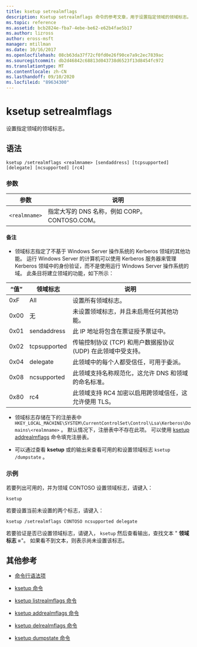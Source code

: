 ```yaml
---
title: ksetup setrealmflags
description: Ksetup setrealmflags 命令的参考文章，用于设置指定领域的领域标志。
ms.topic: reference
ms.assetid: bcb2824e-fba7-4ebe-be62-e62b4fae5b17
ms.author: lizross
author: eross-msft
manager: mtillman
ms.date: 10/16/2017
ms.openlocfilehash: 08cb63da37f72cf0fd0e26f90ce7a9c2ec7839ac
ms.sourcegitcommit: db2d46842c68813d043738d6523f13d8454fc972
ms.translationtype: MT
ms.contentlocale: zh-CN
ms.lasthandoff: 09/10/2020
ms.locfileid: "89634300"
---
```

# <a name="ksetup-setrealmflags"></a>ksetup setrealmflags

设置指定领域的领域标志。

## <a name="syntax"></a>语法

```
ksetup /setrealmflags <realmname> [sendaddress] [tcpsupported] [delegate] [ncsupported] [rc4]
```

### <a name="parameters"></a>参数

| 参数 | 说明 |
| --------- | ----------- |
| `<realmname>` | 指定大写的 DNS 名称，例如 CORP。CONTOSO.COM。 |

#### <a name="remarks"></a>备注

- 领域标志指定了不基于 Windows Server 操作系统的 Kerberos 领域的其他功能。 运行 Windows Server 的计算机可以使用 Kerberos 服务器来管理 Kerberos 领域中的身份验证，而不是使用运行 Windows Server 操作系统的域。 此条目将建立领域的功能，如下所示：

| “值” | 领域标志 | 说明 |
| ----- | ---------- | ----------- |
| 0xF | All | 设置所有领域标志。 |
| 0x00 | 无 | 未设置领域标志，并且未启用任何其他功能。 |
| 0x01 | sendaddress | 此 IP 地址将包含在票证授予票证中。 |
| 0x02 | tcpsupported | 传输控制协议 (TCP) 和用户数据报协议 (UDP) 在此领域中受支持。 |
| 0x04 | delegate | 此领域中的每个人都受信任，可用于委派。 |
| 0x08 | ncsupported | 此领域支持名称规范化，这允许 DNS 和领域的命名标准。 |
| 0x80 | rc4 | 此领域支持 RC4 加密以启用跨领域信任，这允许使用 TLS。 |

- 领域标志存储在下的注册表中 `HKEY_LOCAL_MACHINE\SYSTEM\CurrentControlSet\Control\Lsa\Kerberos\Domains\<realmname>` 。 默认情况下，注册表中不存在此项。 可以使用 [ksetup addrealmflags](ksetup-addrealmflags.md) 命令填充注册表。

- 可以通过查看 **ksetup** 或的输出来查看可用的和设置领域标志 `ksetup /dumpstate` 。

### <a name="examples"></a>示例

若要列出可用的，并为领域 CONTOSO 设置领域标志，请键入：

```
ksetup
```

若要设置当前未设置的两个标志，请键入：

```
ksetup /setrealmflags CONTOSO ncsupported delegate
```

若要验证是否已设置领域标志，请键入， `ksetup` 然后查看输出，查找文本 " **领域标志 =**"。 如果看不到文本，则表示尚未设置该标志。

## <a name="additional-references"></a>其他参考

- [命令行语法项](command-line-syntax-key.md)

- [ksetup 命令](ksetup.md)

- [ksetup listrealmflags 命令](ksetup-listrealmflags.md)

- [ksetup addrealmflags 命令](ksetup-addrealmflags.md)

- [ksetup delrealmflags 命令](ksetup-delrealmflags.md)

- [ksetup dumpstate 命令](ksetup-dumpstate.md)
